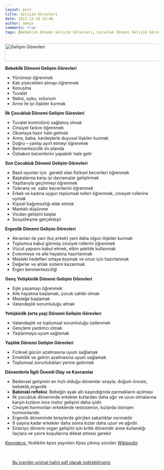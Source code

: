 ```yaml
---
layout: post
title: Gelişim Görevleri
date: 2011-12-16 23:46
author: admin
comments: true
tags: [Bebeklik Dönemi Gelişim Görevleri, Çocukluk Dönemi Gelişim Görevleri, dönemi cinsiyet rolleri, Eğitim Bilimleri, Eğitim Bilimleri]
---
```

<a href="http://www.egitimvaktim.com/dosyalar/2011/12/gelisim-gorevleri.png"><img class="wp-image-1202  alignnone" title="gelisim-gorevleri" src="http://www.egitimvaktim.com/dosyalar/2011/12/gelisim-gorevleri.png" alt="Gelişim Görevleri" width="598" height="58" /></a>

<strong>Bebeklik Dönemi Gelişim Görevleri</strong>
<ul>
	<li>Yürümeyi öğrenmek</li>
	<li>Katı yiyecekleri almayı öğrenmek</li>
	<li>Konuşma</li>
	<li>Tuvalet</li>
	<li>Nabız, uyku, solunum</li>
	<li>Anne ile iyi ilişkiler kurmak</li>
</ul>
<strong>İlk Çocukluk Dönemi Gelişim Görevleri</strong>
<ul>
	<li>Tuvalet kontrolünü sağlamış olmak</li>
	<li>Cinsiyet farkını öğrenmek</li>
	<li>Okumaya hazır hale gelmek</li>
	<li>Anne, baba, kardeşlerle duyusal ilişkiler kurmak</li>
	<li>Doğru – yanlışı ayırt etmeyi öğrenmek</li>
	<li>Benmerkezcilik ön planda</li>
	<li>Özbakım becerilerini yapabilir hale gelir</li>
</ul>
<strong>Son Çocukluk Dönemi Gelişim Görevleri</strong>
<ul>
	<li>Basit oyunlar için  gerekli olan fiziksel becerileri öğrenmek</li>
	<li>Başkalarına karşı iyi davranışlar geliştirmek</li>
	<li>Yaşıtlarıyla geçinmeyi öğrenmek</li>
	<li>Tolerans ve  sabır becerilerini öğrenmek</li>
	<li>Erkek ve kadına uygun toplumsal rolleri öğrenmek, cinsiyet rollerine uymak</li>
	<li>Kişisel bağımsızlığı elde etmek</li>
	<li>Mantıklı düşünme</li>
	<li>Vicdan gelişimi başlar</li>
	<li>Sosyalleşme gerçekleşir</li>
</ul>
<strong>Ergenlik Dönemi Gelişim Görevleri</strong>
<ul>
	<li>Akranları ile yani (kız,erkek) yeni daha olgun ilişkiler kurmak</li>
	<li>Toplumca kabul görmüş cinsiyet rollerini öğrenmek</li>
	<li>Vücut yapısını kabul etmek, etkin şekilde kullanmak</li>
	<li>Evlenmeye ve aile hayatına hazırlanmak</li>
	<li>Mesleki hedefleri ortaya koymak ve onun için hazırlanmak</li>
	<li>Değerler ve ahlak sistemi kazanmak</li>
	<li>Ergen benmerkezciliği</li>
</ul>
<strong>Genç Yetişkinlik Dönemi Gelişim Görevleri</strong>
<ul>
	<li>Eşle yaşamayı öğrenmek<strong></strong></li>
	<li>Aile hayatına başlamak, çocuk sahibi olmak<strong></strong></li>
	<li>Mesleğe başlamak<strong></strong></li>
	<li>Vatandaşlık sorumluluğu almak</li>
</ul>
<strong>Yetişkinlik (orta yaş) Dönemi Gelişim Görevleri</strong>
<ul>
	<li>Vatandaşlık ve toplumsal sorumluluğu üstlenmek</li>
	<li>Gençlere yardımcı olmak</li>
	<li>Yaşlanmaya uyum sağlamak</li>
</ul>
<strong>Yaşlılık Dönemi Gelişim Görevleri</strong>
<ul>
	<li>Fiziksel gücün azalmasına uyum sağlamak</li>
	<li>Emeklilik ve gelirin azalmasına uyum sağlamak</li>
	<li>Toplumsal zorunlulukları yerine getirmek</li>
</ul>
<strong>Dönemlerle İlgili Önemli Olay ve Kavramlar</strong>
<ul>
	<li>Bedensel gelişimin en hızlı olduğu dönemler sırayla; doğum öncesi, bebeklik,ergenlik</li>
	<li><strong>Babinski refleksi</strong>: Bebeğin ayak altı kaşındığında parmakların açılması</li>
	<li>İlk çocukluk döneminde erkekler kızlardan daha ağır ve uzun olmalarına karşın kızların ince motor gelişimi daha iyidir.</li>
	<li>Cinsiyet hormonları erkeklerde testosteron, kızlarda östrojen hormonlarıdır.</li>
	<li>Ergenlik döneminde bireylerde görülen sakarlıklar normaldir</li>
	<li>9 yaşına kadar erkekler daha sonra kızlar daha uzun ve ağırdır.</li>
	<li>Embriyo dönemi organ gelişimi için kritik dönemdir anne kullandığı ilaçlara ve çevre koşullarına dikkat etmesi gerekir</li>
</ul>
<em><span style="text-decoration: underline;">Kaynakça:
</span></em><em>Yediiklim kpss yayınları
</em><em>Kpss çıkmış soruları
</em><em><a href="http://tr.wikipedia.org/" target="_blank">Wikipedia</a></em>

&nbsp;
<div class="ekler"><img class="alignnone size-full wp-image-6961" title="icon_pdf" src="http://egitimvaktim.com/dosyalar/2011/12/icon_pdf.gif" alt="" width="16" height="16" />  <a title="gelişim görevleri pdf" href="http://www.egitimvaktim.com/dosyalar/2011/12/gelisim-gorevleri.pdf" target="_blank">Bu içeriğin orijinal halini pdf olarak indirebilirsiniz</a></div>
